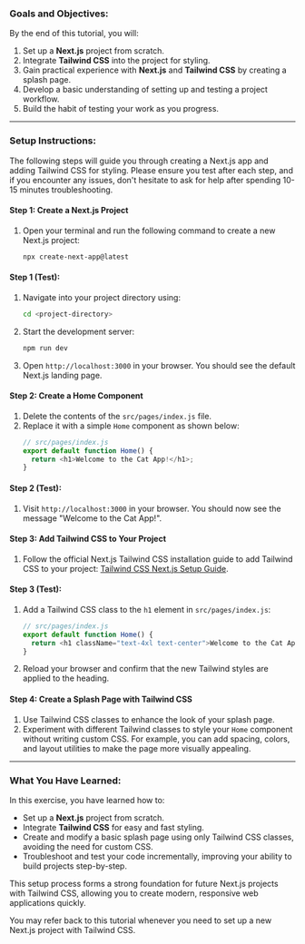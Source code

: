 ### Goals and Objectives:

By the end of this tutorial, you will:
1. Set up a **Next.js** project from scratch.
2. Integrate **Tailwind CSS** into the project for styling.
3. Gain practical experience with **Next.js** and **Tailwind CSS** by creating a splash page.
4. Develop a basic understanding of setting up and testing a project workflow.
5. Build the habit of testing your work as you progress.

---

### Setup Instructions:

The following steps will guide you through creating a Next.js app and adding Tailwind CSS for styling. Please ensure you test after each step, and if you encounter any issues, don't hesitate to ask for help after spending 10-15 minutes troubleshooting.

#### Step 1: Create a Next.js Project
1. Open your terminal and run the following command to create a new Next.js project:
   ```bash
   npx create-next-app@latest
   ```

#### Step 1 (Test):
1. Navigate into your project directory using:
   ```bash
   cd <project-directory>
   ```
2. Start the development server:
   ```bash
   npm run dev
   ```
3. Open `http://localhost:3000` in your browser. You should see the default Next.js landing page.

#### Step 2: Create a Home Component
1. Delete the contents of the `src/pages/index.js` file.
2. Replace it with a simple `Home` component as shown below:
   ```javascript
   // src/pages/index.js
   export default function Home() {
     return <h1>Welcome to the Cat App!</h1>;
   }
   ```

#### Step 2 (Test):
1. Visit `http://localhost:3000` in your browser. You should now see the message "Welcome to the Cat App!".

#### Step 3: Add Tailwind CSS to Your Project
1. Follow the official Next.js Tailwind CSS installation guide to add Tailwind CSS to your project: [Tailwind CSS Next.js Setup Guide](https://tailwindcss.com/docs/guides/nextjs).

#### Step 3 (Test):
1. Add a Tailwind CSS class to the `h1` element in `src/pages/index.js`:
   ```javascript
   // src/pages/index.js
   export default function Home() {
     return <h1 className="text-4xl text-center">Welcome to the Cat App!</h1>;
   }
   ```
2. Reload your browser and confirm that the new Tailwind styles are applied to the heading.

#### Step 4: Create a Splash Page with Tailwind CSS
1. Use Tailwind CSS classes to enhance the look of your splash page.
2. Experiment with different Tailwind classes to style your `Home` component without writing custom CSS. For example, you can add spacing, colors, and layout utilities to make the page more visually appealing.

---

### What You Have Learned:

In this exercise, you have learned how to:
- Set up a **Next.js** project from scratch.
- Integrate **Tailwind CSS** for easy and fast styling.
- Create and modify a basic splash page using only Tailwind CSS classes, avoiding the need for custom CSS.
- Troubleshoot and test your code incrementally, improving your ability to build projects step-by-step.

This setup process forms a strong foundation for future Next.js projects with Tailwind CSS, allowing you to create modern, responsive web applications quickly.

You may refer back to this tutorial whenever you need to set up a new Next.js project with Tailwind CSS.
